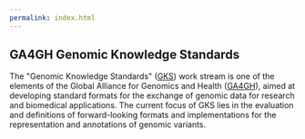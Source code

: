 ```yaml
---
permalink: index.html
---
```

## GA4GH Genomic Knowledge Standards

The "Genomic Knowledge Standards" ([GKS](http://ga4gh-gks.github.io)) work stream is one of the elements of the Global Alliance for Genomics and Health ([GA4GH](http://ga4gh.org)), aimed at developing standard formats for the exchange of genomic data for research and biomedical applications.
The current focus of GKS lies in the evaluation and definitions of forward-looking formats and implementations for the representation and annotations of genomic variants.
